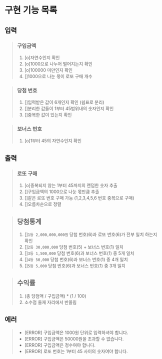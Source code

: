 # 구현 기능 목록

## 입력 

> ### 구입금액 
> 1. [o]자연수인지 확인
> 2. [o]1000으로 나누어 떨어지는지 확인
> 3. [o]100000 미만인지 확인
> 4. []1000으로 나눈 몫이 로또 구매 개수
>

> ### 당첨 번호
> 1. []입력받은 값이 6개인지 확인 (쉼표로 분리)
> 2. []분리한 값들이 1부터 45범위내의 숫자인지 확인
> 3. []중복한 값이 있는지 확인
>

> ### 보너스 번호
> 1. [o]1부터 45의 자연수인지 확인
> 
 
## 출력
> ### 로또 구매
> 1. [o]중복되지 않는 1부터 45까지의 랜덤한 숫자 추출
> 2. []구입금액의 1000으로 나눈 몫만큼 추출
> 3. []같은 로또 번호 구매 가능 (1,2,3,4,5,6 번호 중복으로 구매)
> 4. []오름차순으로 정렬
> 

> ## 당첨통계
> 1. []`1등 2,000,000,000원` 당첨 번호(6)과 로또 번호(6)가 전부 일치 하는지 확인 
> 2. []`2등 30,000,000` 당첨 번호(5) + 보너스 번호(1) 일치
> 3. []`3등 1,500,000` 당첨 번호(6)과 보너스 번호(1) 중 5개 일치
> 4. []`4등 50,000` 당첨 번호(6)과 보너스 번호(1) 중 4개 일치
> 5. []`5등 5,000` 당첨 번호(6)과 보너스 번호(1) 중 3개 일치


> ## 수익률
> 1. (총 당첨액 / 구입금액) * (1 / 100)
> 2. 소수점 둘재 자리에서 반올림 

## 에러
> * [ERROR] 구입금액은 1000원 단위로 입력하셔야 합니다.
> * [ERROR] 구입금액은 50000원을 초과할 수 없습니다. 
> * [ERROR] 구입금액은 정수여야 합니다.
> * [ERROR] 로또 번호는 1부터 45 사이의 숫자여야 합니다.